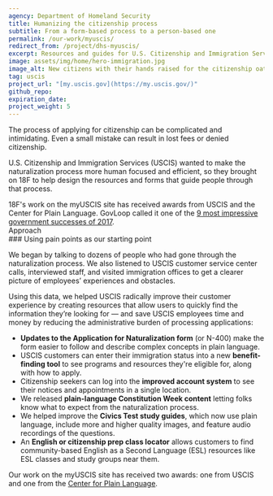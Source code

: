 ```yaml
---
agency: Department of Homeland Security
title: Humanizing the citizenship process
subtitle: From a form-based process to a person-based one
permalink: /our-work/myuscis/
redirect_from: /project/dhs-myuscis/
excerpt: Resources and guides for U.S. Citizenship and Immigration Services to make the process of applying for citizenship a little friendlier.
image: assets/img/home/hero-immigration.jpg
image_alt: New citizens with their hands raised for the citizenship oath at a naturalization ceremony
tag: uscis
project_url: "[my.uscis.gov](https://my.uscis.gov/)"
github_repo:
expiration_date:
project_weight: 5
---
```


The process of applying for citizenship can be complicated and intimidating. Even a small mistake can result in lost fees or denied citizenship.

U.S. Citizenship and Immigration Services (USCIS) wanted to make the naturalization process more human focused and efficient, so they brought on 18F to help design the resources and forms that guide people through that process.

<div class="funfact-blockquote">
	18F's work on the myUSCIS site has received awards from USCIS and the Center for Plain Language. GovLoop called it one of the <a href="https://www.govloop.com/community/blog/9-impressive-government-successes-2017/">9 most impressive government successes of 2017</a>.
</div>

<div class="case-study-preheader margin-top-6">Approach</div>
### Using pain points as our starting point

We began by talking to dozens of people who had gone through the naturalization process. We also listened to USCIS customer service center calls, interviewed staff, and visited immigration offices to get a clearer picture of employees’ experiences and obstacles.

Using this data, we helped USCIS radically improve their customer experience by creating resources that allow users to quickly find the information they’re looking for — and save USCIS employees time and money by reducing the administrative burden of processing applications:

- **Updates to the Application for Naturalization form** (or N-400) make the form easier to follow and describe complex concepts in plain language.
- USCIS customers can enter their immigration status into a new **benefit-finding tool** to see programs and resources they're eligible for, along with how to apply.
- Citizenship seekers can log into the **improved account system** to see their notices and appointments in a single location.
- We released **plain-language Constitution Week content** letting folks know what to expect from the naturalization process.
- We helped improve the **Civics Test study guides**, which now use plain language, include more and higher quality images, and feature audio recordings of the questions.
- An **English or citizenship prep class locator** allows customers to find community-based English as a Second Language (ESL) resources like ESL classes and study groups near them.

Our work on the myUSCIS site has received two awards: one from USCIS and one from the [Center for Plain Language](http://centerforplainlanguage.org/clearmark/2016-clearmark-winners/).
